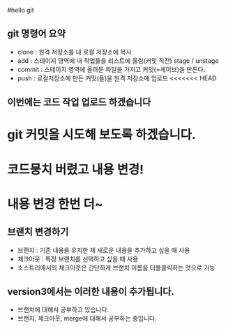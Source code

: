 #hello git

## git 명령어 요약

- clone : 원격 저장소를 내 로컬 저장소에 복사
- add : 스테이지 영역에 내 작업들을 리스트에 올림(커밋 직전) stage / unstage
- commit : 스테이지 영역에 올려둔 파일을 가지고 커밋(=세이브)을 만든다.
- push : 로컬저장소에 만든 커밋(들)을 원격 저장소에 업로드
<<<<<<< HEAD

## 이번에는 코드 작업 업로드 하겠습니다
# git 커밋을 시도해 보도록 하겠습니다.

# 코드뭉치 버렸고 내용 변경!
# 내용 변경 한번 더~


## 브랜치 변경하기

- 브랜치 : 기존 내용을 유지한 채 새로운 내용을 추가하고 싶을 때 사용
- 체크아웃 : 특정 브랜치를 선택하고 싶을 때 사용
- 소스트리에서의 체크아웃은 간단하게 브랜치 이름을 더블클릭하는 것으로 가능


## version3에서는 이러한 내용이 추가됩니다.
- 브랜치에 대해서 공부하고 있습니다.
- 브랜치, 체크아웃, merge에 대해서 공부하는 중입니다.
